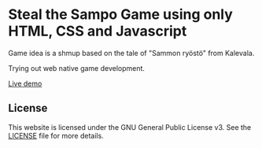 # Steal the Sampo Game using only HTML, CSS and Javascript

Game idea is a shmup based on the tale of "Sammon ryöstö" from Kalevala.

Trying out web native game development.

[Live demo](https://regawan.github.io/steal-the-sampo-js/)

## License
This website is licensed under the GNU General Public License v3. See the [LICENSE](./LICENSE) file for more details.

